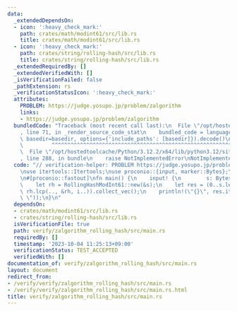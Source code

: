 ```yaml
---
data:
  _extendedDependsOn:
  - icon: ':heavy_check_mark:'
    path: crates/math/modint61/src/lib.rs
    title: crates/math/modint61/src/lib.rs
  - icon: ':heavy_check_mark:'
    path: crates/string/rolling-hash/src/lib.rs
    title: crates/string/rolling-hash/src/lib.rs
  _extendedRequiredBy: []
  _extendedVerifiedWith: []
  _isVerificationFailed: false
  _pathExtension: rs
  _verificationStatusIcon: ':heavy_check_mark:'
  attributes:
    PROBLEM: https://judge.yosupo.jp/problem/zalgorithm
    links:
    - https://judge.yosupo.jp/problem/zalgorithm
  bundledCode: "Traceback (most recent call last):\n  File \"/opt/hostedtoolcache/Python/3.12.2/x64/lib/python3.12/site-packages/onlinejudge_verify/documentation/build.py\"\
    , line 71, in _render_source_code_stat\n    bundled_code = language.bundle(stat.path,\
    \ basedir=basedir, options={'include_paths': [basedir]}).decode()\n          \
    \         ^^^^^^^^^^^^^^^^^^^^^^^^^^^^^^^^^^^^^^^^^^^^^^^^^^^^^^^^^^^^^^^^^^^^^^^^^^^^^^^^^\n\
    \  File \"/opt/hostedtoolcache/Python/3.12.2/x64/lib/python3.12/site-packages/onlinejudge_verify/languages/rust.py\"\
    , line 288, in bundle\n    raise NotImplementedError\nNotImplementedError\n"
  code: "// verification-helper: PROBLEM https://judge.yosupo.jp/problem/zalgorithm\n\
    \nuse itertools::Itertools;\nuse proconio::{input, marker::Bytes};\nuse rolling_hash::RollingHashModInt61;\n\
    \n#[proconio::fastout]\nfn main() {\n    input! {\n        s: Bytes,\n    }\n\
    \    let rh = RollingHashModInt61::new(&s);\n    let res = (0..s.len()).map(|i|\
    \ rh.lcp(.., &rh, i..)).collect_vec();\n    println!(\"{}\", res.iter().join(\"\
    \ \"));\n}\n"
  dependsOn:
  - crates/math/modint61/src/lib.rs
  - crates/string/rolling-hash/src/lib.rs
  isVerificationFile: true
  path: verify/zalgorithm_rolling_hash/src/main.rs
  requiredBy: []
  timestamp: '2023-10-04 11:25:13+09:00'
  verificationStatus: TEST_ACCEPTED
  verifiedWith: []
documentation_of: verify/zalgorithm_rolling_hash/src/main.rs
layout: document
redirect_from:
- /verify/verify/zalgorithm_rolling_hash/src/main.rs
- /verify/verify/zalgorithm_rolling_hash/src/main.rs.html
title: verify/zalgorithm_rolling_hash/src/main.rs
---
```

